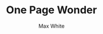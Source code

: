 ---
title: One Page Wonder
github: https://github.com/mushishi78/one-page-wonder-jekyll
demo: http://mushishi78.github.io/one-page-wonder-jekyll
author: Max White
ssg:
  - Jekyll
cms:
  - No Cms
---
